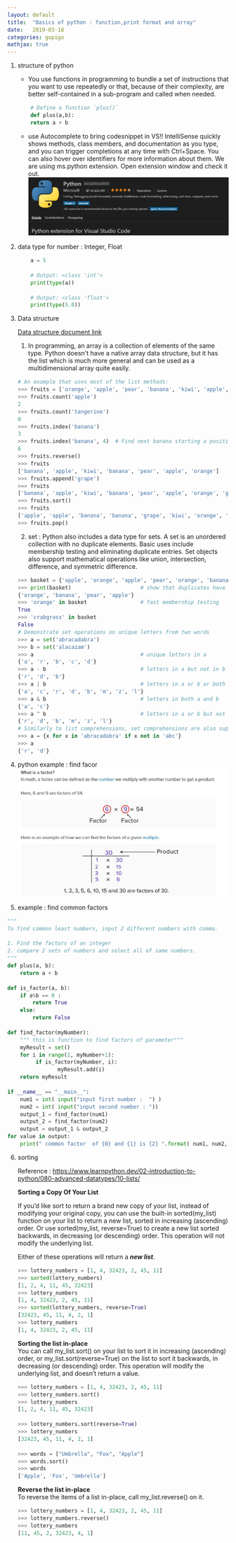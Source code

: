 ```yaml
---
layout: default
title:  "Basics of python : function,print format and array"
date:   2019-03-18 
categories: gopigo
mathjax: true
---
```


1. structure of python  
    - You use functions in programming to bundle a set of instructions that you want to use repeatedly or that, because of their complexity, are better self-contained in a sub-program and called when needed. 

    ```python
        # Define a function `plus()`
        def plus(a,b):
        return a + b
    ```
    - use Autocomplete to bring codesnippet in VS!! IntelliSense quickly shows methods, class members, and documentation as you type, and you can trigger completions at any time with Ctrl+Space. You can also hover over identifiers for more information about them.
    We are using ms.python extension. Open extension window and check it out.  
    ![ms.python](/assets/img/python-setting.JPG)

2. data type for number : Integer, Float  

    ```python
        a = 5

        # Output: <class 'int'>
        print(type(a))

        # Output: <class 'float'>
        print(type(5.0))

    ```  

3. Data structure  

    [Data structure document link](https://docs.python.org/3/tutorial/datastructures.html#sets)  
    
    1. In programming, an array is a collection of elements of the same type. Python doesn't have a native array data structure, but it has the list which is much more general and can be used as a multidimensional array quite easily.
        
    ```python
    # An example that uses most of the list methods:
    >>> fruits = ['orange', 'apple', 'pear', 'banana', 'kiwi', 'apple', 'banana']
    >>> fruits.count('apple')
    2
    >>> fruits.count('tangerine')
    0
    >>> fruits.index('banana')
    3
    >>> fruits.index('banana', 4)  # Find next banana starting a position 4
    6
    >>> fruits.reverse()
    >>> fruits
    ['banana', 'apple', 'kiwi', 'banana', 'pear', 'apple', 'orange']
    >>> fruits.append('grape')
    >>> fruits
    ['banana', 'apple', 'kiwi', 'banana', 'pear', 'apple', 'orange', 'grape']
    >>> fruits.sort()
    >>> fruits
    ['apple', 'apple', 'banana', 'banana', 'grape', 'kiwi', 'orange', 'pear']
    >>> fruits.pop()
    ```  

    2. set : Python also includes a data type for sets. A set is an unordered collection with no duplicate elements. Basic uses include membership testing and eliminating duplicate entries. Set objects also support mathematical operations like union, intersection, difference, and symmetric difference.  

    ```python
    >>> basket = {'apple', 'orange', 'apple', 'pear', 'orange', 'banana'}
    >>> print(basket)                      # show that duplicates have been removed
    {'orange', 'banana', 'pear', 'apple'}
    >>> 'orange' in basket                 # fast membership testing
    True
    >>> 'crabgrass' in basket
    False
    # Demonstrate set operations on unique letters from two words
    >>> a = set('abracadabra')
    >>> b = set('alacazam')
    >>> a                                  # unique letters in a
    {'a', 'r', 'b', 'c', 'd'}
    >>> a - b                              # letters in a but not in b
    {'r', 'd', 'b'}
    >>> a | b                              # letters in a or b or both
    {'a', 'c', 'r', 'd', 'b', 'm', 'z', 'l'}
    >>> a & b                              # letters in both a and b
    {'a', 'c'}
    >>> a ^ b                              # letters in a or b but not both
    {'r', 'd', 'b', 'm', 'z', 'l'}
    # Similarly to list comprehensions, set comprehensions are also supported:
    >>> a = {x for x in 'abracadabra' if x not in 'abc'}
    >>> a
    {'r', 'd'}
    ```

4. python example : find facor  
![factor](/assets/img/factor.JPG)


5. example : find common factors  

```python
"""
To find common least numbers, input 2 different numbers with comma. 

1. Find the factors of an integer
2. compare 2 sets of numbers and select all of same numbers. 
"""
def plus(a, b):
    return a + b

def is_factor(a, b):
    if a%b == 0 :       
        return True
    else:    
        return False

def find_factor(myNumber):
    """ this is function to find factors of parameter"""
    myResult = set() 
    for i in range(1, myNumber+1):
         if is_factor(myNumber, i):
                myResult.add(i)
    return myResult         

if __name__ == "__main__":
    num1 = int( input("input first number :  ") )
    num2 = int( input("input second number : "))
    output_1 = find_factor(num1)
    output_2 = find_factor(num2)
    output = output_1 & output_2
for value in output:
    print(" common factor  of {0} and {1} is {2} ".format( num1, num2,  value))
``` 

6. sorting  

    Reference : https://www.learnpython.dev/02-introduction-to-python/080-advanced-datatypes/10-lists/   

    **Sorting a Copy Of Your List**  

    If you’d like sort to return a brand new copy of your list, instead of modifying your original copy, you can use the built-in sorted(my_list) function on your list to return a new list, sorted in increasing (ascending) order. Or use sorted(my_list, reverse=True) to create a new list sorted backwards, in decreasing (or descending) order. This operation will not modify the underlying list.  

    Either of these operations will return a ___new list___.  
    
    ```python  
    >>> lottery_numbers = [1, 4, 32423, 2, 45, 11]
    >>> sorted(lottery_numbers)
    [1, 2, 4, 11, 45, 32423]
    >>> lottery_numbers
    [1, 4, 32423, 2, 45, 11]
    >>> sorted(lottery_numbers, reverse=True)
    [32423, 45, 11, 4, 2, 1]
    >>> lottery_numbers
    [1, 4, 32423, 2, 45, 11]  
    ```  

    **Sorting the list in-place**  
    You can call my_list.sort() on your list to sort it in increasing (ascending) order, or my_list.sort(reverse=True) on the list to sort it backwards, in decreasing (or descending) order. This operation will modify the underlying list, and doesn’t return a value.

    ```python    
    >>> lottery_numbers = [1, 4, 32423, 2, 45, 11]
    >>> lottery_numbers.sort()
    >>> lottery_numbers
    [1, 2, 4, 11, 45, 32423]

    >>> lottery_numbers.sort(reverse=True)
    >>> lottery_numbers
    [32423, 45, 11, 4, 2, 1]

    >>> words = ["Umbrella", "Fox", "Apple"]
    >>> words.sort()
    >>> words
    ['Apple', 'Fox', 'Umbrella']
    ```  

    **Reverse the list in-place**  
    To reverse the items of a list in-place, call my_list.reverse() on it.  

    ```python  
    >>> lottery_numbers = [1, 4, 32423, 2, 45, 11]
    >>> lottery_numbers.reverse()
    >>> lottery_numbers
    [11, 45, 2, 32423, 4, 1]
    ```  



